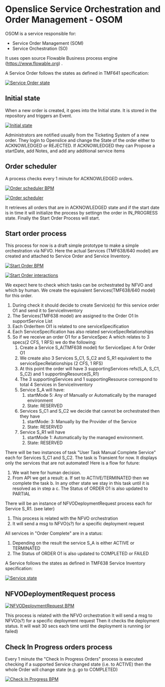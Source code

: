 # Openslice Service Orchestration and Order Management - OSOM

OSOM is a service responsible for:

* Service Order Management (SOM)
* Service Orchestration (SO)

It uses open source Flowable Business process engine (https://www.flowable.org) .

A Service Order follows the states as defined in TMF641 specification: 

[![Service Order state](../images/service_order_states.png)](../images/service_order_states.png)


## Initial state

When a new order is created, it goes into the Initial state. It is stored in the repository and triggers an Event.

[![Initial state](../images/service_order_initial_state.png)](../images/service_order_initial_state.png)

Administrators are notified usually from the Ticketing System of a new order. They login to Openslice and change the State of the order either to ACKNOWLEDGED or REJECTED. If ACKNOWLEDGED they can Propose a startDate, add Notes, and add any additional service items

## Order scheduler

A process checks every 1 minute for ACKNOWLEDGED orders.

[![Order scheduler BPM](../images/order_scheduler_bpm.png)](../images/order_scheduler_bpm.png)

[![Order scheduler](../images/order_scheduler_diagram.png)](../images/order_scheduler_diagram.png)

It retrieves all orders that are in ACKNOWLEDGED state and if the start date is in time it will initialize the process by settingn the order in IN_PROGRESS state. Finally the Start Order Process will start.


## Start order process

This process for now is a draft simple prototype to make a simple orchestration via NFVO. Here the actual Services (TMF638/640 model) are created and attached to Service Order and Service Inventory.

[![Start Order BPM](../images/start_order_process_bpm.png)](../images/start_order_process_bpm.png)

[![Start Order interactions](../images/start_order_process_diagram.png)](../images/start_order_process_diagram.png)

We expect here to check which tasks can be orchestrated by NFVO and which by human. We create the equivalent Services(TMF638/640 model) for this order.

1. During check it should decide to create Service(s) for this service order O1 and send it to ServiceInventory
2. The Services(TMF638 model) are assigned to the Order O1 In supportService List
3. Each OrderItem OI1 is related to one serviceSpecification
4. Each ServiceSpecification has also related serviceSpecRelationships
5. So if we receive an order O1 for a ServiceSpec A which relates to 3 specs(2 CFS, 1 RFS) we do the following:
	1. Create a Service S_A(TMF638 model) for ServiceSpec A for Order O1
	2. We create also 3 Services S_C1, S_C2 and S_R1 equivalent to the serviceSpecRelationships (2 CFS, 1 RFS) 
	3. At this point the order will have 3 supportingServices  refs(S_A, S_C1, S_C2) and 1 supportingResource(S_R1)
	4. The 3 supportingServices and 1 supportingResource correspond to total 4 Services in ServiceInventory
	5. Service S_A will have: 
		1. startMode 5: Any of Manually or Automatically by the managed environment
		2. State: RESERVED
	6. Services S_C1 and S_C2 we decide that cannot be orchestrated then they have 
		1. startMode: 3: Manually by the Provider of the Service
		2. State: RESERVED
	7. Service S_R1 will have 
		1. startMode 1: Automatically by the managed environment.
		2. State: RESERVED
   
   
There will be two instances of task "User Task Manual Complete Service" each for Services S_C1 and S_C2. The task is Transient for now. It displays only the services that are not automated! 
Here is a flow for future:

1. We wait here for human decision.
2. From API we get a result:
	a. If set to ACTIVE/TERMINATED then we complete the task
	b. In any other state we stay in this task until it is resolved as in step a
	c. The Status of ORDER O1 is also updated to PARTIAL

There will be an instance of  NFVODeploymentRequest process  each for Service S_R1. (see later)

1. This process is related with the NFVO orchestration
2. It will send a msg to NFVO(s?) for a specific deployment request


All services in "Order Complete" are in a status:

1. Depending on the result the service S_A is either ACTIVE or TERMINATED
2. The Status of ORDER O1 is also updated to COMPLETED or FAILED

  
A Service follows the states as defined in TMF638 Service Inventory specification: 

[![Service state](../images/service_states.png)](../images/service_states.png)
  


## NFVODeploymentRequest process

 
[![NFVODeploymentRequest BPM](../images/NFVODeploymentReq_process.png)](../images/NFVODeploymentReq_process.png)

This process is related with the NFVO orchestration
It will send a msg to NFVO(s?) for a specific deployment request
Then it checks the deployment status. It will wait 30 secs each time until the deployment is running (or failed)



## Check In Progress orders process

Every 1 minute the "Check In Progress Orders" process is executed checking if a supported Service changed state (i.e. to ACTIVE) then the whole Order will change state (e.g. go to COMPLETED)

[![Check In Progress BPM](../images/check_inProgress_orders.png)](../images/check_inProgress_orders.png)
  
  
